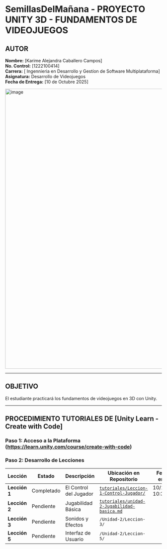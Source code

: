 # SemillasDelMañana - PROYECTO UNITY 3D - FUNDAMENTOS DE VIDEOJUEGOS



## AUTOR
**Nombre:** [Karime Alejandra Caballero Campos]  
**No. Control:** [1222100414]  
**Carrera:** [ Ingennieria en Desarrollo  y Gestíon de Software Multiplataforma]  
**Asignatura:** Desarrollo de Videojuegos   
**Fecha de Entrega:** [10 de Octubre 2025]

<img width="1200" height="900" alt="image" src="https://github.com/user-attachments/assets/9449e15a-4812-4135-b3e9-fcf1a3c12a6e" />

---

##  OBJETIVO
El estudiante practicará los fundamentos de videojuegos en 3D con Unity.

---

## PROCEDIMIENTO TUTORIALES DE [Unity Learn - Create with Code]

### **Paso 1: Acceso a la Plataforma** (https://learn.unity.com/course/create-with-code)
### **Paso 2: Desarrollo de Lecciones**
| Lección | Estado | Descripción | Ubicación en Repositorio | Fecha de entrega |
|---------|--------|-------------|--------------------------|------------------|
| **Lección 1** | Completado | El Control del Jugador |  [ `tutoriales/Leccion-1-Control-Jugador/`](tutoriales/Leccion-1-Control-Jugador/) | 10/10/2025 10:39|
| **Lección 2** | Pendiente | Jugabilidad Básica  | [ `tutoriales/unidad-2-Jugabilidad-basica.md`](tutoriales/unidad-2-Jugabilidad-basica.md) |
| **Lección 3** | Pendiente | Sonidos y Efectos | `/Unidad-2/Leccion-3/` |
| **Lección 5** | Pendiente | Interfaz de Usuario | `/Unidad-2/Leccion-5/` |





